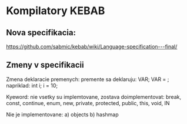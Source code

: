 Kompilatory KEBAB
=============

Nova specifikacia:
------------------
https://github.com/sabmic/kebab/wiki/Language-specification---final/

Zmeny v specifikacii
--------------------
Zmena deklaracie premenych:
premente sa deklaruju:
<type> VAR;
VAR = <value>;
napriklad:
int i;
i = 10;


Kyeword:
nie vsetky su implemtovane, zostava doimplementovat:
break, const, continue, enum, new, private, protected, public,  this, void, IN

Nie je implementovane:
a) objects 
b) hashmap

